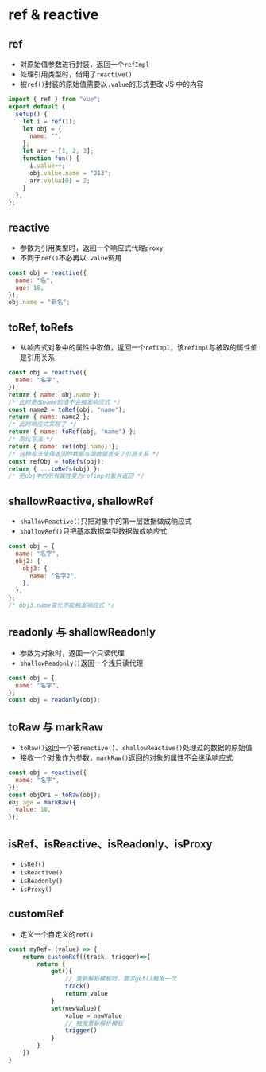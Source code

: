 # ref & reactive

## ref

- 对原始值参数进行封装，返回一个`refImpl`
- 处理引用类型时，借用了`reactive()`
- 被`ref()`封装的原始值需要以`.value`的形式更改
  JS 中的内容

```js
import { ref } from "vue";
export default {
  setup() {
    let i = ref(1);
    let obj = {
      name: "",
    };
    let arr = [1, 2, 3];
    function fun() {
      i.value++;
      obj.value.name = "213";
      arr.value[0] = 2;
    }
  },
};
```

## reactive

- 参数为引用类型时，返回一个响应式代理`proxy`
- 不同于`ref()`不必再以`.value`调用

```js
const obj = reactive({
  name: "名",
  age: 18,
});
obj.name = "新名";
```

## toRef, toRefs

- 从响应式对象中的属性中取值，返回一个`refimpl`，该`refimpl`与被取的属性值是引用关系

```js
const obj = reactive({
  name: "名字",
});
return { name: obj.name };
/* 此时更改name的值不会触发响应式 */
const name2 = toRef(obj, "name");
return { name: name2 };
/* 此时响应式实现了 */
return { name: toRef(obj, "name") };
/* 简化写法 */
return { name: ref(obj.name) };
/* 这种写法使得返回的数据与源数据丢失了引用关系 */
const refObj = toRefs(obj);
return { ...toRefs(obj) };
/* 把obj中的所有属性变为refimp对象并返回 */
```

## shallowReactive, shallowRef

- `shallowReactive()`只把对象中的第一层数据做成响应式
- `shallowRef()`只把基本数据类型数据做成响应式

```js
const obj = {
  name: "名字",
  obj2: {
    obj3: {
      name: "名字2",
    },
  },
};
/* obj3.name变化不能触发响应式 */
```

## readonly 与 shallowReadonly

- 参数为对象时，返回一个只读代理
- `shallowReadonly()`返回一个浅只读代理

```js
const obj = {
  name: "名字",
};
const obj = readonly(obj);
```

## toRaw 与 markRaw

- `toRaw()`返回一个被`reactive()`、`shallowReactive()`处理过的数据的原始值
- 接收一个对象作为参数，`markRaw()`返回的对象的属性不会继承响应式

```js
const obj = reactive({
  name: "名字",
});
const objOri = toRaw(obj);
obj.age = markRaw({
  value: 18,
});
```

## isRef、isReactive、isReadonly、isProxy

- `isRef()`
- `isReactive()`
- `isReadonly()`
- `isProxy()`

## customRef

- 定义一个自定义的`ref()`

```js
const myRef= (value) => {
    return customRef((track, trigger)=>{
        return {
            get(){
                // 重新解析模板时，要求get()触发一次
                track()
                return value
            }
            set(newValue){
                value = newValue
                // 触发重新解析模板
                trigger()
            }
        }
    })
}
```
